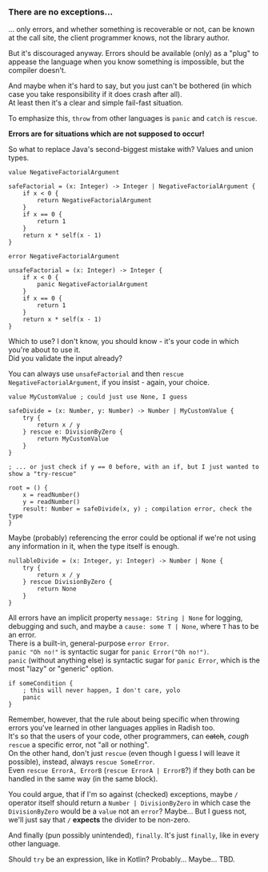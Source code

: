 ### There are no exceptions...

... only errors, and whether something is recoverable or not,
can be known at the call site, the client programmer knows, not the library author.

But it's discouraged anyway. Errors should be available (only) as a "plug"
to appease the language when you know something is impossible, but the compiler doesn't.

And maybe when it's hard to say, but you just can't be bothered
(in which case you take responsibility if it does crash after all).\
At least then it's a clear and simple fail-fast situation.

To emphasize this, `throw` from other languages is `panic` and `catch` is `rescue`.

**Errors are for situations which are not supposed to occur!**

So what to replace Java's second-biggest mistake with? Values and union types.

```
value NegativeFactorialArgument

safeFactorial = (x: Integer) -> Integer | NegativeFactorialArgument {
    if x < 0 {
        return NegativeFactorialArgument
    }
    if x == 0 {
        return 1
    }
    return x * self(x - 1)
}
```
```
error NegativeFactorialArgument

unsafeFactorial = (x: Integer) -> Integer {
    if x < 0 {
        panic NegativeFactorialArgument
    }
    if x == 0 {
        return 1
    }
    return x * self(x - 1)
}
```

Which to use? I don't know, you should know - it's your code in which you're about to use it.\
Did you validate the input already?

You can always use `unsafeFactorial` and then `rescue NegativeFactorialArgument`, if you insist - again, your choice.

```
value MyCustomValue ; could just use None, I guess

safeDivide = (x: Number, y: Number) -> Number | MyCustomValue {
    try {
        return x / y
    } rescue e: DivisionByZero {
        return MyCustomValue
    }
}

; ... or just check if y == 0 before, with an if, but I just wanted to show a "try-rescue"

root = () {
    x = readNumber()
    y = readNumber()
    result: Number = safeDivide(x, y) ; compilation error, check the type
}
```

Maybe (probably) referencing the error could be optional if we're not using any information in it,
when the type itself is enough.

```
nullableDivide = (x: Integer, y: Integer) -> Number | None {
    try {
        return x / y
    } rescue DivisionByZero {
        return None
    }
}
```

All errors have an implicit property `message: String | None` for logging, debugging and such,
and maybe a `cause: some T | None`, where `T` has to be an error.\
There is a built-in, general-purpose `error Error`.\
`panic "Oh no!"` is syntactic sugar for `panic Error("Oh no!")`.\
`panic` (without anything else) is syntactic sugar for `panic Error`, which is the most "lazy" or "generic" option.

```
if someCondition {
    ; this will never happen, I don't care, yolo
    panic
}
```

Remember, however, that the rule about being specific when throwing errors you've learned in other languages applies in Radish too.\
It's so that the users of your code, other programmers, can ~~catch~~, _cough_ `rescue` a specific error, not "all or nothing".\
On the other hand, don't just `rescue` (even though I guess I will leave it possible), instead, always `rescue SomeError`.\
Even `rescue ErrorA, ErrorB` (`rescue ErrorA | ErrorB`?) if they both can be handled in the same way (in the same block).

You could argue, that if I'm so against (checked) exceptions, maybe `/` operator itself should return a `Number | DivisionByZero`
in which case the `DivisionByZero` would be a `value` not an `error`?
Maybe... But I guess not, we'll just say that `/` **expects** the divider to be non-zero.

And finally (pun possibly unintended), `finally`. It's just `finally`, like in every other language.

Should `try` be an expression, like in Kotlin? Probably... Maybe... TBD.